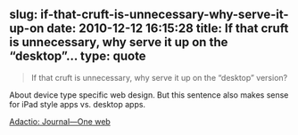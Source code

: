 slug: if-that-cruft-is-unnecessary-why-serve-it-up-on
date: 2010-12-12 16:15:28
title: If that cruft is unnecessary, why serve it up on the “desktop”...
type: quote
---

> If that cruft is unnecessary, why serve it up on the “desktop” version?

About device type specific web design. But this sentence also makes sense for iPad style apps vs. desktop apps.

 [Adactio: Journal—One web](http://adactio.com/journal/1716/)
